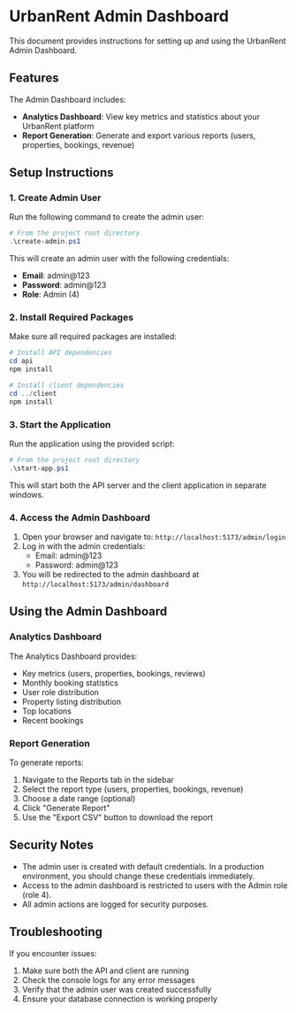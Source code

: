 # UrbanRent Admin Dashboard

This document provides instructions for setting up and using the UrbanRent Admin Dashboard.

## Features

The Admin Dashboard includes:

- **Analytics Dashboard**: View key metrics and statistics about your UrbanRent platform
- **Report Generation**: Generate and export various reports (users, properties, bookings, revenue)

## Setup Instructions

### 1. Create Admin User

Run the following command to create the admin user:

```powershell
# From the project root directory
.\create-admin.ps1
```

This will create an admin user with the following credentials:
- **Email**: admin@123
- **Password**: admin@123
- **Role**: Admin (4)

### 2. Install Required Packages

Make sure all required packages are installed:

```powershell
# Install API dependencies
cd api
npm install

# Install client dependencies
cd ../client
npm install
```

### 3. Start the Application

Run the application using the provided script:

```powershell
# From the project root directory
.\start-app.ps1
```

This will start both the API server and the client application in separate windows.

### 4. Access the Admin Dashboard

1. Open your browser and navigate to: `http://localhost:5173/admin/login`
2. Log in with the admin credentials:
   - Email: admin@123
   - Password: admin@123
3. You will be redirected to the admin dashboard at `http://localhost:5173/admin/dashboard`

## Using the Admin Dashboard

### Analytics Dashboard

The Analytics Dashboard provides:

- Key metrics (users, properties, bookings, reviews)
- Monthly booking statistics
- User role distribution
- Property listing distribution
- Top locations
- Recent bookings

### Report Generation

To generate reports:

1. Navigate to the Reports tab in the sidebar
2. Select the report type (users, properties, bookings, revenue)
3. Choose a date range (optional)
4. Click "Generate Report"
5. Use the "Export CSV" button to download the report

## Security Notes

- The admin user is created with default credentials. In a production environment, you should change these credentials immediately.
- Access to the admin dashboard is restricted to users with the Admin role (role 4).
- All admin actions are logged for security purposes.

## Troubleshooting

If you encounter issues:

1. Make sure both the API and client are running
2. Check the console logs for any error messages
3. Verify that the admin user was created successfully
4. Ensure your database connection is working properly
